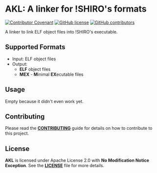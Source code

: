 # AKL: A linker for !SHIRO's formats

[![Contributor Covenant](https://img.shields.io/badge/Contributor%20Covenant-3.0-0baaaa.svg)](CODE_OF_CONDUCT.md)
[![GitHub license](https://img.shields.io/github/license/TeamSHIRO/AKL.svg)](LICENSE)
[![GitHub contributors](https://img.shields.io/github/contributors/TeamSHIRO/AKL)](https://github.com/TeamSHIRO/AKL/graphs/contributors)

A linker to link ELF object files into !SHIRO's executable.

## Supported Formats
- Input: ELF object files
- Output:
  - **ELF** object files
  - **MEX** - **M**inimal **EX**ecutable files

## Usage
Empty because it didn't even work yet.

## Contributing
Please read the [**CONTRIBUTING**](CONTRIBUTING.md) guide for details on how to contribute to this project.

## License
**AKL** is licensed under Apache License 2.0 with **No Modification Notice Exception**. See the [**LICENSE**](LICENSE) file for more details.